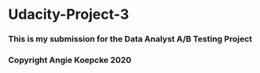# Udacity-Project-3
### This is my submission for the Data Analyst A/B Testing Project
### Copyright Angie Koepcke 2020
